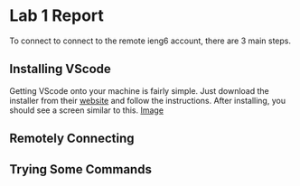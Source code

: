 # Lab 1 Report
To connect to connect to the remote ieng6 account, there are 3 main steps.
## Installing VScode
Getting VScode onto your machine is fairly simple. Just download the installer from their [website](https://code.visualstudio.com/) and follow the instructions.
After installing, you should see a screen similar to this.
[Image](https://drive.google.com/file/d/15cWfF2-iYD-AlOu3mg2itCsmFGJ7PDK1/view?usp=share_link)
## Remotely Connecting
## Trying Some Commands
